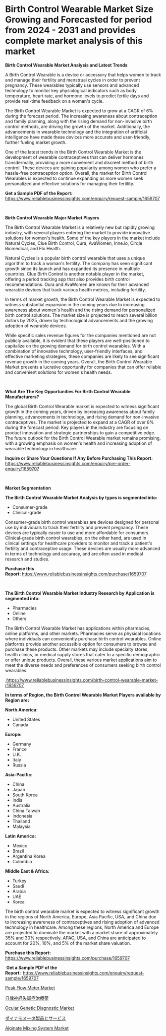 <p><h1>Birth Control Wearable Market Size Growing and Forecasted for period from 2024 - 2031 and provides complete market analysis of this market</h1></p><p><strong>Birth Control Wearable Market Analysis and Latest Trends</strong></p>
<p><p>A Birth Control Wearable is a device or accessory that helps women to track and manage their fertility and menstrual cycles in order to prevent pregnancy. These wearables typically use sensors and advanced technology to monitor key physiological indicators such as body temperature, heart rate, and hormone levels to predict fertile days and provide real-time feedback on a woman's cycle.</p><p>The Birth Control Wearable Market is expected to grow at a CAGR of 6% during the forecast period. The increasing awareness about contraception and family planning, along with the rising demand for non-invasive birth control methods, are driving the growth of the market. Additionally, the advancements in wearable technology and the integration of artificial intelligence have made these devices more accurate and user-friendly, further fueling market growth.</p><p>One of the latest trends in the Birth Control Wearable Market is the development of wearable contraceptives that can deliver hormones transdermally, providing a more convenient and discreet method of birth control. These devices are gaining popularity among women who prefer a hassle-free contraception option. Overall, the market for Birth Control Wearables is expected to continue expanding as more women seek personalized and effective solutions for managing their fertility.</p></p>
<p><strong>Get a Sample PDF of the Report:&nbsp;</strong> <a href="https://www.reliablebusinessinsights.com/enquiry/request-sample/1659707">https://www.reliablebusinessinsights.com/enquiry/request-sample/1659707</a></p>
<p>&nbsp;</p>
<p><strong>Birth Control Wearable Major Market Players</strong></p>
<p><p>The Birth Control Wearable Market is a relatively new but rapidly growing industry, with several players entering the market to provide innovative solutions for women's health. Some of the key players in the market include Natural Cycles, Clue Birth Control, Oura, AvaWomen, Inne.io, Cirqle Biomedical, and Flo Health.</p><p>Natural Cycles is a popular birth control wearable that uses a unique algorithm to track a woman's fertility. The company has seen significant growth since its launch and has expanded its presence in multiple countries. Clue Birth Control is another notable player in the market, offering a period tracking app that also provides birth control recommendations. Oura and AvaWomen are known for their advanced wearable devices that track various health metrics, including fertility.</p><p>In terms of market growth, the Birth Control Wearable Market is expected to witness substantial expansion in the coming years due to increasing awareness about women's health and the rising demand for personalized birth control solutions. The market size is projected to reach several billion dollars by 2025, driven by technological advancements and the growing adoption of wearable devices.</p><p>While specific sales revenue figures for the companies mentioned are not publicly available, it is evident that these players are well-positioned to capitalize on the growing demand for birth control wearables. With a combination of innovative technology, user-friendly interfaces, and effective marketing strategies, these companies are likely to see significant revenue growth in the coming years. Overall, the Birth Control Wearable Market presents a lucrative opportunity for companies that can offer reliable and convenient solutions for women's health needs.</p></p>
<p>&nbsp;</p>
<p><strong>What Are The Key Opportunities For Birth Control Wearable Manufacturers?</strong></p>
<p><p>The global Birth Control Wearable market is expected to witness significant growth in the coming years, driven by increasing awareness about family planning, advancements in technology, and rising demand for non-invasive contraceptives. The market is projected to expand at a CAGR of over 8% during the forecast period. Key players in the industry are focusing on product innovation and strategic partnerships to gain a competitive edge. The future outlook for the Birth Control Wearable market remains promising, with a growing emphasis on women's health and increasing adoption of wearable technology in healthcare.</p></p>
<p><strong>Inquire or Share Your Questions If Any Before Purchasing This Report:</strong> <a href="https://www.reliablebusinessinsights.com/enquiry/pre-order-enquiry/1659707">https://www.reliablebusinessinsights.com/enquiry/pre-order-enquiry/1659707</a></p>
<p>&nbsp;</p>
<p><strong>Market Segmentation</strong></p>
<p><strong>The Birth Control Wearable Market Analysis by types is segmented into:</strong></p>
<p><ul><li>Consumer-grade</li><li>Clinical-grade</li></ul></p>
<p><p>Consumer-grade birth control wearables are devices designed for personal use by individuals to track their fertility and prevent pregnancy. These devices are typically easier to use and more affordable for consumers. Clinical-grade birth control wearables, on the other hand, are used in clinical settings for healthcare providers to monitor and track a patient's fertility and contraceptive usage. These devices are usually more advanced in terms of technology and accuracy, and are often used in medical research and studies.</p></p>
<p><strong>Purchase this Report:&nbsp;</strong><a href="https://www.reliablebusinessinsights.com/purchase/1659707">https://www.reliablebusinessinsights.com/purchase/1659707</a></p>
<p>&nbsp;</p>
<p><strong>The Birth Control Wearable Market Industry Research by Application is segmented into:</strong></p>
<p><ul><li>Pharmacies</li><li>Online</li><li>Others</li></ul></p>
<p><p>The Birth Control Wearable Market has applications within pharmacies, online platforms, and other markets. Pharmacies serve as physical locations where individuals can conveniently purchase birth control wearables. Online platforms provide another accessible option for consumers to browse and purchase these products. Other markets may include specialty stores, health clinics, or medical supply stores that cater to a specific demographic or offer unique products. Overall, these various market applications aim to meet the diverse needs and preferences of consumers seeking birth control wearables.</p></p>
<p><a href="https://www.reliablebusinessinsights.com/birth-control-wearable-market-r1659707">&nbsp;https://www.reliablebusinessinsights.com/birth-control-wearable-market-r1659707</a></p>
<p><strong>In terms of Region, the Birth Control Wearable Market Players available by Region are:</strong></p>
<p>
    <p> <strong> North America: </strong>
        <ul>
            <li>United States</li>
            <li>Canada</li>
        </ul>
        </p> 
    <p> <strong> Europe: </strong>
        <ul>
            <li>Germany</li>
            <li>France</li>
            <li>U.K.</li>
            <li>Italy</li>
            <li>Russia</li>
        </ul>
        </p> 
    <p> <strong> Asia-Pacific: </strong>
        <ul>
            <li>China</li>
            <li>Japan</li>
            <li>South Korea</li>
            <li>India</li>
            <li>Australia</li>
            <li>China Taiwan</li>
            <li>Indonesia</li>
            <li>Thailand</li>
            <li>Malaysia</li>
        </ul>
        </p> 
    <p> <strong> Latin America: </strong>
        <ul>
            <li>Mexico</li>
            <li>Brazil</li>
            <li>Argentina Korea</li>
            <li>Colombia</li>
        </ul>
        </p> 
    <p> <strong> Middle East & Africa: </strong>
        <ul>
            <li>Turkey</li>
            <li>Saudi</li>
            <li>Arabia</li>
            <li>UAE</li>
            <li>Korea</li>
        </ul>
    </p>
    </p>
<p><p>The birth control wearable market is expected to witness significant growth in the regions of North America, Europe, Asia Pacific, USA, and China due to increasing awareness of contraceptives and rising adoption of advanced technology in healthcare. Among these regions, North America and Europe are projected to dominate the market with a market share of approximately 35% and 30% respectively. APAC, USA, and China are anticipated to account for 20%, 10%, and 5% of the market share valuation.</p></p>
<p><strong>Purchase this Report: </strong><a href="https://www.reliablebusinessinsights.com/purchase/1659707">https://www.reliablebusinessinsights.com/purchase/1659707</a></p>
<p>&nbsp;<strong>Get a Sample PDF of the Report:&nbsp;&nbsp;</strong><a href="https://www.reliablebusinessinsights.com/enquiry/request-sample/1659707">https://www.reliablebusinessinsights.com/enquiry/request-sample/1659707</a></p>
<p><strong></strong></p>
<p><p><a href="https://issuu.com/reportprime-2/docs/peak-flow-meter-market-size-2030.pptx">Peak Flow Meter Market</a></p><p><a href="https://github.com/AaronVargas43/Market-Research-Report-List-1/blob/main/541676996450.md">自律神経失調症治療薬</a></p><p><a href="https://github.com/sonuprakash1/Market-Research-Report-List-2/blob/main/ocular-genetic-diagnostic-market.md">Ocular Genetic Diagnostic Market</a></p><p><a href="https://github.com/oqoeusbvpadwjs08/Market-Research-Report-List-2/blob/main/651459296449.md">ダイナモメータ製品とサービス</a></p><p><a href="https://github.com/jhcraigie/Market-Research-Report-List-3/blob/main/alginate-mixing-system-market.md">Alginate Mixing System Market</a></p></p>